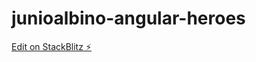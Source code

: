 # junioalbino-angular-heroes

[Edit on StackBlitz ⚡️](https://stackblitz.com/edit/junioalbino-angular-heroes)